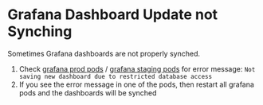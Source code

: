 # Grafana Dashboard Update not Synching

Sometimes Grafana dashboards are not properly synched.

1. Check [grafana prod pods](https://console-openshift-console.apps.appsrep05ue1.zqxk.p1.openshiftapps.com/k8s/ns/app-sre-observability-production/deployments/grafana/pods) / [grafana staging pods](https://console-openshift-console.apps.appsres03ue1.5nvu.p1.openshiftapps.com/k8s/ns/app-sre-observability-stage/deployments/grafana/pods) for error message: `Not saving new dashboard due to restricted database access`
1. If you see the error message in one of the pods, then restart all grafana pods and the dashboards will be synched

